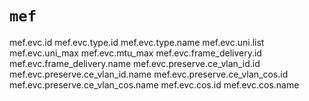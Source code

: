 # `mef`

mef.evc.id
mef.evc.type.id
mef.evc.type.name
mef.evc.uni.list
mef.evc.uni_max
mef.evc.mtu_max
mef.evc.frame_delivery.id
mef.evc.frame_delivery.name
mef.evc.preserve.ce_vlan_id.id
mef.evc.preserve.ce_vlan_id.name
mef.evc.preserve.ce_vlan_cos.id
mef.evc.preserve.ce_vlan_cos.name
mef.evc.cos.id
mef.evc.cos.name
